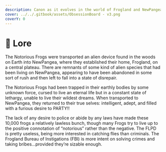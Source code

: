 ```yaml
---
description: Canon as it evolves in the world of Frogland and NewPangea.
cover: ../../.gitbook/assets/ObsessionBoard - v3.png
coverY: 0
---
```


# 📜 Lore

The Notorious Frogs were transported an alien device found in the woods on Earth into NewPangea, where they established their home, Frogland, on a central plateau. There are remnants of some kind of alien species that had been living on NewPangea, appearing to have been abandoned in some sort of rush and then left to fall into a state of disrepair.

The Notorious Frogs had been trapped in their earthly bodies by some unknown force, cursed to live an eternal life but in a constant state of lethargy, unable to live their wildest dreams. When transported to NewPangea, they returned to their true selves: intelligent, adept, and filled with a furious desire to PARTY!!&#x20;

The lack of any desire to police or abide by any laws have made these 10,000 frogs a relatively lawless bunch, though many Frogs try to live up to the positive connotation of “notorious” rather than the negative. The FLPD is pretty useless, being more interested in catching flies than criminals. The Frogland Bureau of Instigations (FBI) is more intent on solving crimes and taking bribes…provided they’re sizable enough.
